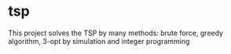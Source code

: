 # tsp
This project solves the TSP by many methods: brute force, greedy algorithm, 3-opt by simulation and integer programming 
